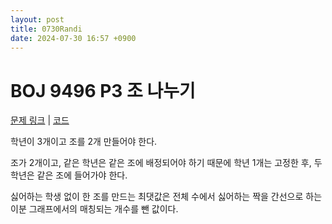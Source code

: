 ```yaml
---
layout: post
title: 0730Randi
date: 2024-07-30 16:57 +0900
---
```

# BOJ 9496 P3 조 나누기
[문제 링크](https://www.acmicpc.net/problem/9496)
|
[코드](https://www.acmicpc.net/source/81775360)

학년이 3개이고 조를 2개 만들어야 한다. 

조가 2개이고, 같은 학년은 같은 조에 배정되어야 하기 때문에 학년 1개는 고정한 후, 두 학년은 같은 조에 들어가야 한다.

싫어하는 학생 없이 한 조를 만드는 최댓값은 전체 수에서 싫어하는 짝을 간선으로 하는 이분 그래프에서의 매칭되는 개수를 뺀 값이다. 
